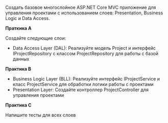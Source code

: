 Создать базовое многослойное ASP.NET Core MVC приложение для управления проектами с использованием слоев: Presentation, Business Logic и Data Access.

**Праткика А**

Создайте следующие слои:
- Data Access Layer (DAL): Реализуйте модель Project и интерфейс IProjectRepository с классом ProjectRepository для работы с базой данных

**Практика В**
- Business Logic Layer (BLL): Реализуйте интерфейс IProjectService и класс ProjectService для обработки логики работы с проектами
- Presentation Layer: Создайте контроллер ProjectController для управления проектами

**Практика С**

Напишите тесты для всех слоев
